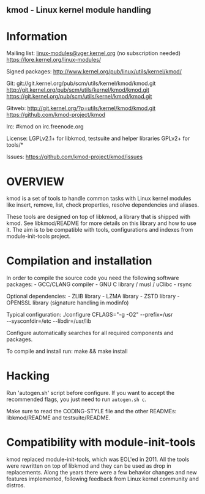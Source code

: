 ## kmod - Linux kernel module handling

Information
===========

Mailing list:
	linux-modules@vger.kernel.org (no subscription needed)
	https://lore.kernel.org/linux-modules/

Signed packages:
	http://www.kernel.org/pub/linux/utils/kernel/kmod/

Git:
	git://git.kernel.org/pub/scm/utils/kernel/kmod/kmod.git
	http://git.kernel.org/pub/scm/utils/kernel/kmod/kmod.git
	https://git.kernel.org/pub/scm/utils/kernel/kmod/kmod.git

Gitweb:
	http://git.kernel.org/?p=utils/kernel/kmod/kmod.git
	https://github.com/kmod-project/kmod

Irc:
	#kmod on irc.freenode.org

License:
	LGPLv2.1+ for libkmod, testsuite and helper libraries
	GPLv2+ for tools/*

Issues:
    https://github.com/kmod-project/kmod/issues

OVERVIEW
========

kmod is a set of tools to handle common tasks with Linux kernel modules like
insert, remove, list, check properties, resolve dependencies and aliases.

These tools are designed on top of libkmod, a library that is shipped with
kmod. See libkmod/README for more details on this library and how to use it.
The aim is to be compatible with tools, configurations and indexes from
module-init-tools project.

Compilation and installation
============================

In order to compile the source code you need the following software packages:
	- GCC/CLANG compiler
	- GNU C library / musl / uClibc
	- rsync


Optional dependencies:
	- ZLIB library
	- LZMA library
	- ZSTD library
	- OPENSSL library (signature handling in modinfo)

Typical configuration:
	./configure CFLAGS="-g -O2" --prefix=/usr \
			--sysconfdir=/etc --libdir=/usr/lib

Configure automatically searches for all required components and packages.

To compile and install run:
	make && make install

Hacking
=======

Run 'autogen.sh' script before configure. If you want to accept the recommended
flags, you just need to run `autogen.sh c`.

Make sure to read the CODING-STYLE file and the other READMEs: libkmod/README
and testsuite/README.

Compatibility with module-init-tools
====================================

kmod replaced module-init-tools, which was EOL'ed in 2011. All the tools were
rewritten on top of libkmod and they can be used as drop in replacements.
Along the years there were a few behavior changes and new features implemented,
following feedback from Linux kernel community and distros.
